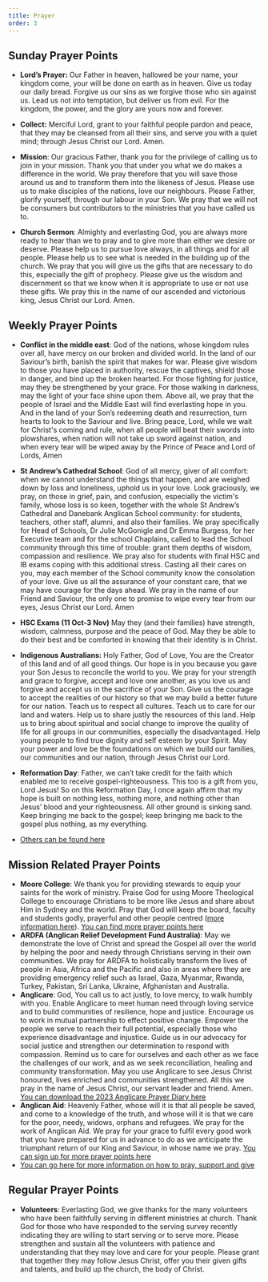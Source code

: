 ```yaml
---
title: Prayer
order: 3
---
```


## Sunday Prayer Points

- **Lord’s Prayer:** Our Father in heaven, hallowed be your name, your kingdom come, your will be done on earth as in heaven. Give us today our daily bread. Forgive us our sins as we forgive those who sin against us. Lead us not into temptation, but deliver us from evil. For the kingdom, the power, and the glory are yours now and forever.

- **Collect:** Merciful Lord, grant to your faithful people pardon and peace, that they may be cleansed from all their sins, and serve you with a quiet mind; through Jesus Christ our Lord. Amen.

- **Mission**: Our gracious Father, thank you for the privilege of calling us to join in your mission. Thank you that under you what we do makes a difference in the world. We pray therefore that you will save those around us and to transform them into the likeness of Jesus. Please use us to make disciples of the nations, love our neighbours. Please Father, glorify yourself, through our labour in your Son. We pray that we will not be consumers but contributors to the ministries that you have called us to.
- **Church Sermon**: Almighty and everlasting God, you are always more ready to hear than we to pray and to give more than either we desire or deserve. Please help us to pursue love always, in all things and for all people. Please help us to see what is needed in the building up of the church. We pray that you will give us the gifts that are necessary to do this, especially the gift of prophecy. Please give us the wisdom and discernment so that we know when it is appropriate to use or not use these gifts. We pray this in the name of our ascended and victorious king, Jesus Christ our Lord. Amen.


## Weekly Prayer Points
- **Conflict in the middle east**: God of the nations, whose kingdom rules over all, have mercy on our broken and divided world. In the land of our Saviour’s birth, banish the spirit that makes for war. Please give wisdom to those you have placed in authority, rescue the captives, shield those in danger, and bind up the broken hearted. For those fighting for justice, may they be strengthened by your grace. For those walking in darkness, may the light of your face shine upon them. Above all, we pray that the people of Israel and the Middle East will find everlasting hope in you. And in the land of your Son’s redeeming death and resurrection, turn hearts to look to the Saviour and live. Bring peace, Lord, while we wait for Christ's coming and rule, when all people will beat their swords into plowshares, when nation will not take up sword against nation, and when every tear will be wiped away by the Prince of Peace and Lord of Lords, Amen

- **St Andrew’s Cathedral School**: God of all mercy, giver of all comfort: when we cannot understand the things that happen, and are weighed down by loss and loneliness, uphold us in your love. Look graciously, we pray, on those in grief, pain, and confusion, especially the victim's family, whose loss is so keen, together with the whole St Andrew’s Cathedral and Danebank Anglican School community: for students, teachers, other staff, alumni, and also their families. We pray specifically for Head of Schools, Dr Julie McGonigle and Dr Emma Burgess, for her Executive team and for the school Chaplains, called to lead the School community through this time of trouble: grant them depths of wisdom, compassion and resilience. We pray also for students with final HSC and IB exams coping with this additional stress. Casting all their cares on you, may each member of the School community know the consolation of your love. Give us all the assurance of your constant care, that we may have courage for the days ahead. We pray in the name of our Friend and Saviour, the only one to promise to wipe every tear from our eyes, Jesus Christ our Lord. Amen

- **HSC Exams (11 Oct-3 Nov)** May they (and their families) have strength, wisdom, calmness, purpose and the peace of God. May they be able to do their best and be comforted in knowing that their identity is in Christ. 

- **Indigenous Australians:** Holy Father, God of Love, You are the Creator of this land and of all good things. Our hope is in you because you gave your Son Jesus to reconcile the world to you. We pray for your strength and grace to forgive, accept and love one another, as you love us and forgive and accept us in the sacrifice of your Son. Give us the courage to accept the realities of our history so that we may build a better future for our nation. Teach us to respect all cultures. Teach us to care for our land and waters. Help us to share justly the resources of this land. Help us to bring about spiritual and social change to improve the quality of life for all groups in our communities, especially the disadvantaged. Help young people to find true dignity and self esteem by your Spirit. May your power and love be the foundations on which we build our families, our communities and our nation, through Jesus Christ our Lord.
  
- **Reformation Day**: Father, we can’t take credit for the faith which enabled me to receive gospel-righteousness. This too is a gift from you, Lord Jesus! So on this Reformation Day, I once again affirm that my hope is built on nothing less, nothing more, and nothing other than Jesus’ blood and your righteousness. All other ground is sinking sand. Keep bringing me back to the gospel; keep bringing me back to the gospel plus nothing, as my everything.
- [Others can be found here](https://stgeorgeshurstville.org.au/prayer)




## Mission Related Prayer Points
- **Moore College**: We thank you for providing stewards to equip your saints for the work of ministry. Praise God for using Moore Theological College to encourage Christians to be more like Jesus and share about Him in Sydney and the world. Pray that God will keep the board, faculty and students godly, prayerful and other people centred ([more information here](https://moore.edu.au/missions)). [You can find more prayer points here](https://moore.edu.au/support-moore/prayer-points/)
- **ARDFA (Anglican Relief Development Fund Australia)**: May we demonstrate the love of Christ and spread the Gospel all over the world by helping the poor and needy through Christians serving in their own communities. We pray for ARDFA to holistically transform the lives of people in Asia, Africa and the Pacific and also in areas where they are providing emergency relief such as Israel, Gaza, Myanmar, Rwanda, Turkey, Pakistan, Sri Lanka, Ukraine, Afghanistan and Australia. 
- **Anglicare**: God, You call us to act justly, to love mercy, to walk humbly with you. Enable Anglicare to meet human need through loving service and to build communities of resilience, hope and justice. Encourage us to work in mutual partnership to effect positive change. Empower the people we serve to reach their full potential, especially those who experience disadvantage and injustice. Guide us in our advocacy for social justice and strengthen our determination to respond with compassion. Remind us to care for ourselves and each other as we face the challenges of our work, and as we seek reconciliation, healing and community transformation. May you use Anglicare to see Jesus Christ honoured, lives enriched and communities strengthened. All this we pray in the name of Jesus Christ, our servant leader and friend. Amen. [You can download the 2023 Anglicare Prayer Diary here](https://www.anglicare.org.au/about-us/ministry-partnerships/prayer-diary/)
- **Anglican Aid**: Heavenly Father, whose will it is that all people be saved, and come to a knowledge of the truth, and whose will it is that we care for the poor, needy, widows, orphans and refugees. We pray for the work of Anglican Aid. We pray for your grace to fulfil every good work that you have prepared for us in advance to do as we anticipate the triumphant return of our King and Saviour, in whose name we pray. [You can sign up for more prayer points here](https://anglicanaid.org.au/get-involved/pray/)
- [You can go here for more information on how to pray, support and give](https://stgeorgeshurstville.org.au/mission-partners)




## Regular Prayer Points
- **Volunteers**: Everlasting God, we give thanks for the many volunteers who have been faithfully serving in different ministries at church. Thank God for those who have responded to the serving survey recently indicating they are willing to start serving or to serve more.  Please strengthen and sustain all the volunteers with patience and understanding that they may love and care for your people. Please grant that together they may follow Jesus Christ, offer you their given gifts and talents, and build up the church, the body of Christ.
